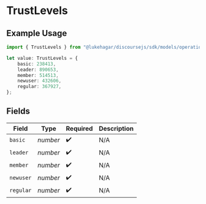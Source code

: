 # TrustLevels

## Example Usage

```typescript
import { TrustLevels } from "@lukehagar/discoursejs/sdk/models/operations";

let value: TrustLevels = {
    basic: 238413,
    leader: 890653,
    member: 514513,
    newuser: 432606,
    regular: 367927,
};
```

## Fields

| Field              | Type               | Required           | Description        |
| ------------------ | ------------------ | ------------------ | ------------------ |
| `basic`            | *number*           | :heavy_check_mark: | N/A                |
| `leader`           | *number*           | :heavy_check_mark: | N/A                |
| `member`           | *number*           | :heavy_check_mark: | N/A                |
| `newuser`          | *number*           | :heavy_check_mark: | N/A                |
| `regular`          | *number*           | :heavy_check_mark: | N/A                |